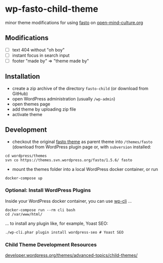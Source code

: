 # wp-fasto-child-theme

minor theme modifications for using [fasto](https://wordpress.org/support/theme/fasto/) on [open-mind-culture.org](https://www.open-mind-culture.org/)

## Modifications

- [ ] text 404 without "oh boy"
- [ ] instant focus in search input
- [ ] footer "made by" => "theme made by"

## Installation

- create a zip archive of the directory `fasto-child`
  (or download from GitHub)
- open WordPress administration (usually `/wp-admin`)
- open themes page
- add theme by uploading zip file
- activate theme

## Development

- checkout the original [fasto theme](https://wordpress.org/support/theme/fasto/) as parent theme into `/themes/fasto`
  (download from WordPress plugin page or, with `subversion` installed: 
  
```
cd wordpress/themes
svn co https://themes.svn.wordpress.org/fasto/1.5.6/ fasto
```

- mount the themes folder into a local WordPress docker container, or
  run
  
```
docker-compose up
```

### Optional: Install WordPress Plugins

Inside your WordPress docker container, you can use [wp-cli](https://wp-cli.org/) ...

```
docker-compose run --rm cli bash
cd /var/www/html/
```

... to install any plugin like, for example, Yoast SEO:

```
./wp-cli.phar plugin install wordpress-seo # Yoast SEO
```

### Child Theme Development Resources

[developer.wordpress.org/themes/advanced-topics/child-themes/](https://developer.wordpress.org/themes/advanced-topics/child-themes/)
